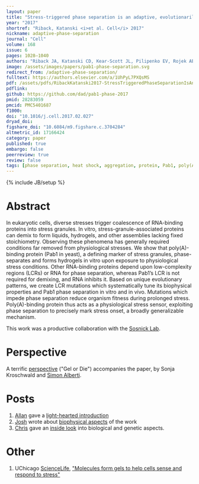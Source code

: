 ```yaml
---
layout: paper
title: "Stress-triggered phase separation is an adaptive, evolutionarily tuned response"
year: "2017"
shortref: "Riback, Katanski <i>et al. Cell</i> 2017"
nickname: adaptive-phase-separation
journal: "Cell"
volume: 168
issue: 6
pages: 1028–1040
authors: "Riback JA, Katanski CD, Kear-Scott JL, Pilipenko EV, Rojek AE, Sosnick TR, Drummond DA"
image: /assets/images/papers/pab1-phase-separation.svg
redirect_from: /adaptive-phase-separation/
fulltext: https://authors.elsevier.com/a/1UhPyL7PXQsMS
pdf: /assets/pdfs/RibackKatanski2017-StressTriggeredPhaseSeparationIsAnAdaptiveEvolutionarilyTunedResponse.pdf
pdflink: 
github: https://github.com/dad/pab1-phase-2017
pmid: 28283059
pmcid: PMC5401687
f1000: 
doi: "10.1016/j.cell.2017.02.027"
dryad_doi:
figshare_doi: "10.6084/m9.figshare.c.3704284"
altmetric_id: 17166424
category: paper
published: true
embargo: false
peerreview: true
review: false
tags: [phase separation, heat shock, aggregation, protein, Pab1, poly(A)-binding protein, yeast, stress, starvation]
---
```

{% include JB/setup %}

<!-- http://www.cell.com/cell/pdf/S0092-8674(17)30242-8.pdf -->

# Abstract 

In eukaryotic cells, diverse stresses trigger coalescence of RNA-binding proteins into stress granules. In vitro, stress-granule-associated proteins can demix to form liquids, hydrogels, and other assemblies lacking fixed stoichiometry. Observing these phenomena has generally required conditions far removed from physiological stresses. We show that poly(A)-binding protein (Pab1 in yeast), a defining marker of stress granules, phase-separates and forms hydrogels in vitro upon exposure to physiological stress conditions. Other RNA-binding proteins depend upon low-complexity regions (LCRs) or RNA for phase separation, whereas Pab1’s LCR is not required for demixing, and RNA inhibits it. Based on unique evolutionary patterns, we create LCR mutations which systematically tune its biophysical properties and Pab1 phase separation in vitro and in vivo. Mutations which impede phase separation reduce organism fitness during prolonged stress. Poly(A)-binding protein thus acts as a physiological stress sensor, exploiting phase separation to precisely mark stress onset, a broadly generalizable mechanism.

This work was a productive collaboration with the [Sosnick Lab](http://sosnick.uchicago.edu/).

# Perspective

A terrific [perspective][alberti-perspective] ("Gel or Die") accompanies the paper, by Sonja Kroschwald and [Simon Alberti]. 

# Posts
1. [Allan][al] gave a [light-hearted introduction]
1. [Josh] wrote about [biophysical aspects][josh-blog] of the work
1. [Chris] gave an [inside look] into biological and genetic aspects. 

# Other 
1. UChicago [ScienceLife], ["Molecules form gels to help cells sense and respond to stress"][ScienceLife]

[al]: /team/d-allan-drummond
[light-hearted introduction]: /blog/about-adaptive-phase-separation
[Josh]: /team/josh-riback
[josh-blog]: /blog/polymer-biophysics-in-action
[alberti-perspective]: https://authors.elsevier.com/a/1UhPyL7PXQsMS
[Simon Alberti]: https://www.mpi-cbg.de/en/research-groups/current-groups/simon-alberti/group-leader/
[biophysical aspects]: /blog/polymer-biophysics-in-action
[Chris]: /team/chris-katanski
[inside look]: /blog/Pab1-Demixing-FAQ
[ScienceLife]: https://sciencelife.uchospitals.edu/2017/03/09/molecules-form-gels-to-help-cells-sense-and-respond-to-stress/


